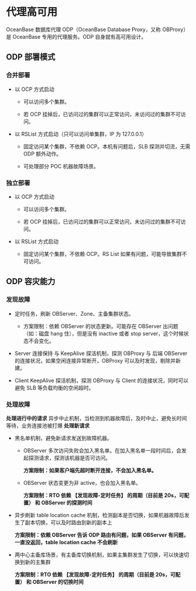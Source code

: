 # 代理高可用

OceanBase 数据库代理 ODP（OceanBase Database Proxy，又称 OBProxy）是 OceanBase 专用的代理服务。ODP 自身就有高可用设计。

## ODP 部署模式

### 合并部署

* 以 OCP 方式启动

  * 可以访问多个集群。

  * 若 OCP 挂掉后，已访问过的集群可以正常访问，未访问过的集群不可访问。

* 以 RSList 方式启动（只可以访问单集群，IP 为 127.0.0.1）

  * 固定访问某个集群，不依赖 OCP。本机有问题后，SLB 探测并切流，无需 ODP 额外动作。

  * 可处理部分 POC 机器故障场景。

### 独立部署

* 以 OCP 方式启动

  * 可以访问多个集群。

  * 若 OCP 挂掉后，已访问过的集群可以正常访问，未访问过的集群不可访问。

* 以 RSList 方式启动

  * 固定访问某个集群，不依赖 OCP。RS List 如果有问题，可能导致集群不可访问。

## ODP 容灾能力

### 发现故障

* 定时任务，刷新 OBServer、Zone、主备集群状态。

  * 方案限制：依赖 OBServer 的状态更新。可能存在 OBServer 出问题（如：磁盘 hang 住），但是没有 inactive 或者 stop server，这个时候状态不会变化。

* Server 连接保持 与 KeepAlive 探活机制，探测 OBProxy 与 后端 OBServer 的连接状况，如果空闲连接异常断开，OBProxy 可以及时发现，剔除并新建。

* Client KeepAlive 探活机制，探测 OBProxy 与 Client 的连接状况，同时可以避免 SLB 等负载均衡的空闲超时。

### 处理故障

**处理进行中的请求**
异步中止机制，当检测到机器故障后，及时中止，避免长时间等待，业务连接池被打爆
**处理新请求**

* 黑名单机制，避免新请求发送到故障机器。

  * OBServer 多次访问失败会加入黑名单。在加入黑名单一段时间后，会发起探测请求，探测该机器是否可访问。

    **方案限制：如果客户端先超时断开连接，不会加入黑名单。**

  * OBServer 状态变更为非 active，也会加入黑名单。

    **方案限制：RTO 依赖 【发现故障-定时任务】 的周期（目前是 20s，可配置） 和 OBServer 的探测时间**

* 异步刷新 table location cache 机制，检测副本是否切换，如果机器故障后发生了副本切换，可以及时路由到新的副本上

  **方案限制：依赖 OBServer 告诉 ODP 路由有问题，如果 OBServer 有问题，一直没返回，table location cache 不会刷新**
  
* 两中心主备库场景，有主备库切换机制，如果主集群发生了切换，可以快速切换到新的主集群

  **方案限制：RTO 依赖 【发现故障-定时任务】 的周期（目前是 20s，可配置） 和 OBServer 的切换时间**
  